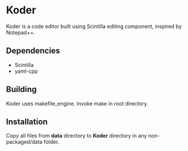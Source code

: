 # Koder

Koder is a code editor built using Scintilla editing component, inspired by Notepad++.

## Dependencies

* Scintilla
* yaml-cpp

## Building

Koder uses makefile_engine. Invoke make in root directory.

## Installation

Copy all files from **data** directory to **Koder** directory in any non-packaged/data folder.
